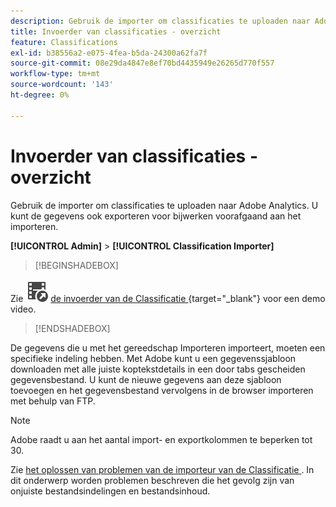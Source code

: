 ```yaml
---
description: Gebruik de importer om classificaties te uploaden naar Adobe Analytics. U kunt de gegevens ook exporteren voor bijwerken voorafgaand aan het importeren.
title: Invoerder van classificaties - overzicht
feature: Classifications
exl-id: b38556a2-e075-4fea-b5da-24300a62fa7f
source-git-commit: 08e29da4847e8ef70bd4435949e26265d770f557
workflow-type: tm+mt
source-wordcount: '143'
ht-degree: 0%

---
```


# Invoerder van classificaties - overzicht

Gebruik de importer om classificaties te uploaden naar Adobe Analytics. U kunt de gegevens ook exporteren voor bijwerken voorafgaand aan het importeren.

**[!UICONTROL Admin]** > **[!UICONTROL Classification Importer]**


>[!BEGINSHADEBOX]

Zie ![ VideoCheckedOut ](/help/assets/icons/VideoCheckedOut.svg) [ de invoerder van de Classificatie ](https://video.tv.adobe.com/v/16853?quality=12&learn=on){target="_blank"} voor een demo video.

>[!ENDSHADEBOX]


De gegevens die u met het gereedschap Importeren importeert, moeten een specifieke indeling hebben. Met Adobe kunt u een gegevenssjabloon downloaden met alle juiste koptekstdetails in een door tabs gescheiden gegevensbestand. U kunt de nieuwe gegevens aan deze sjabloon toevoegen en het gegevensbestand vervolgens in de browser importeren met behulp van FTP.

>[!NOTE]
>
>Adobe raadt u aan het aantal import- en exportkolommen te beperken tot 30.

Zie [ het oplossen van problemen van de importeur van de Classificatie ](/help/components/classifications/importer/troubleshooting.md). In dit onderwerp worden problemen beschreven die het gevolg zijn van onjuiste bestandsindelingen en bestandsinhoud.
